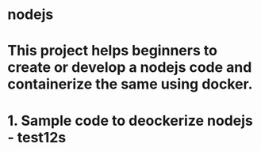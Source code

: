 # nodejs

# This project helps beginners to create or develop a nodejs code and containerize the same using docker.
# 1. Sample code to deockerize nodejs - test12s
